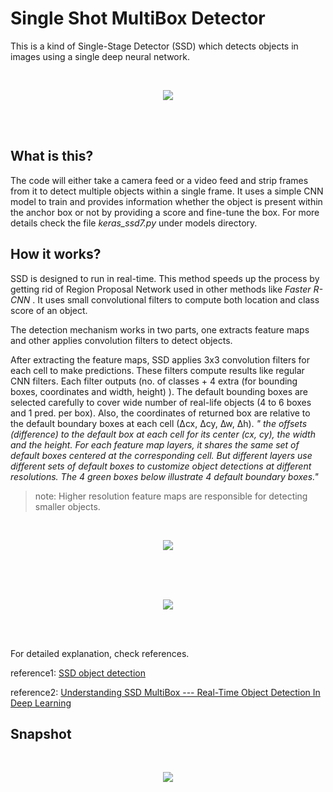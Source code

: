 ﻿
# Single Shot MultiBox Detector

This is a kind of Single-Stage Detector (SSD) which detects objects in
images using a single deep neural network.

<br/>

<p align="Center">
  <img src="https://raw.githubusercontent.com/wiki/CuriousLad1000/Computer-Vision_Image-Processing/images/db3d3a6a28bbe709278f51b2c2aadc71a5d0135b.png">
</p>

<br/>
<br/>

## What is this?

The code will either take a camera feed or a video feed and strip frames
from it to detect multiple objects within a single frame. It uses a
simple CNN model to train and provides information whether the object is
present within the anchor box or not by providing a score and fine-tune
the box. For more details check the file <i> keras_ssd7.py </i>
under models directory.

## How it works?

SSD is designed to run in real-time. This method speeds up the process
by getting rid of Region Proposal Network used in other methods like
<i> Faster R-CNN </i>. It uses small convolutional filters to
compute both location and class score of an object.

The detection mechanism works in two parts, one extracts feature maps
and other applies convolution filters to detect objects.

After extracting the feature maps, SSD applies 3x3 convolution filters
for each cell to make predictions. These filters compute results like
regular CNN filters. Each filter outputs (no. of classes + 4 extra (for
bounding boxes, coordinates and width, height) ). The default bounding
boxes are selected carefully to cover wide number of real-life objects
(4 to 6 boxes and 1 pred. per box). Also, the coordinates of returned
box are relative to the default boundary boxes at each cell (∆cx, ∆cy,
∆w, ∆h). <i>" the offsets (difference) to the default box at each cell
for its center (*cx*, *cy*), the width and the height. For each feature
map layers, it shares the same set of default boxes centered at the
corresponding cell. But different layers use different sets of default
boxes to customize object detections at different resolutions. The 4
green boxes below illustrate 4 default boundary boxes.\" </i>

> note: Higher resolution feature maps are responsible for detecting smaller objects.


<br/>

<p align="Center">
  <img src="https://raw.githubusercontent.com/wiki/CuriousLad1000/Computer-Vision_Image-Processing/images/d2e2a8ab976cd4e292967c102c2ded3e979865f6.png">
</p>

<br/>
<br/>


<br/>

<p align="Center">
  <img src="https://raw.githubusercontent.com/wiki/CuriousLad1000/Computer-Vision_Image-Processing/images/fab3738cfd641ebf639435c63c91ccf2cfd741fd.png">
</p>

<br/>
<br/>

For detailed explanation, check references.

reference1: [SSD object detection](https://jonathan-hui.medium.com/ssd-object-detection-single-shot-multibox-detector-for-real-time-processing-9bd8deac0e06)

reference2: [Understanding SSD MultiBox --- Real-Time Object Detection In Deep Learning](https://towardsdatascience.com/understanding-ssd-multibox-real-time-object-detection-in-deep-learning-495ef744fab)

## Snapshot


<br/>

<p align="Center">
  <img src="https://raw.githubusercontent.com/wiki/CuriousLad1000/Computer-Vision_Image-Processing/images/70f18bfefa46f46c02a81d4516570281cfdc2c9c.png">
</p>

<br/>
<br/>

